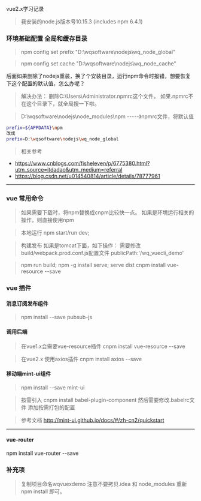 vue2.x学习记录

> 我安装的node.js版本号10.15.3 (includes npm 6.4.1)


### 环境基础配置 全局和缓存目录

> npm config set prefix "D:\wqsoftware\nodejs\wq_node_global"

> npm config set cache "D:\wqsoftware\nodejs\wq_node_cache"

后面如果删除了nodejs重装，换了个安装目录，运行npm命令时报错，想要恢复下这个配置的默认值，怎么办呢？
> 解决办法：
删除C:\Users\Administrator.npmrc这个文件。
如果.npmrc不在这个目录下，就全局搜一下啦。

> D:\wqsoftware\nodejs\node_modules\npm -----》npmrc文件，将默认值

```bash
prefix=${APPDATA}\npm
改成
prefix=D:\wqsoftware\nodejs\wq_node_global
```

> 相关参考
- https://www.cnblogs.com/fisheleven/p/6775380.html?utm_source=itdadao&utm_medium=referral
- https://blog.csdn.net/u014540814/article/details/78777961


<hr>

### vue 常用命令

>  如果需要下载时，将npm替换成cnpm比较快一点。 如果是环境运行相关的操作，则直接使用npm

> 本地运行 npm start/run dev;

> 构建发布 如果是tomcat下面，如下操作：
需要修改build/webpack.prod.conf.js配置文件  publicPath:'/wq_vuecli_demo'

> npm run build;
npm -g install serve;
serve dist
cnpm install vue-resource --save
### vue 插件

#### 消息订阅发布组件
> npm install --save pubsub-js

#### 调用后端 
> 在vue1.x会需要vue-resource插件 cnpm install vue-resource --save

> 在vue2.x 使用axios插件 cnpm install axios --save

#### 移动端mint-ui组件
> npm install --save mint-ui

> 按需引入 cnpm install babel-plugin-component  然后需要修改.babelrc文件   添加按需打包的配置


> 参考文档
http://mint-ui.github.io/docs/#/zh-cn2/quickstart
<hr>

#### vue-router
npm install vue-router --save


### 补充项
> 复制项目命名wqvuexdemo 注意不要拷贝.idea 和 node_modules
重新npm install 即可。
